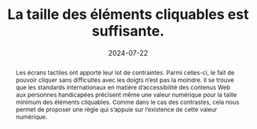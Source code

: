 ---
N: '181'
Rubrique: Présentation
title: La taille des éléments cliquables est suffisante. 
detail: 
abstract: Les écrans tactiles ont apporté leur lot de contraintes. Parmi celles-ci, le fait de pouvoir cliquer sans difficultés avec les doigts n’est pas la moindre. Il se trouve que les standards internationaux en matière d’accessibilité des contenus Web aux personnes handicapées précisent même une valeur numérique pour la taille minimum des éléments cliquables. Comme dans le cas des contrastes, cela nous permet de proposer une règle qui s’appuie sur l’existence de cette valeur numérique.
categories: [" Présentation"]
agrege: O4181-E061
opquast: '4 181'
indiceebook: '61'
description: "Règle n° 061"
before: "060"
weight: "061"
after: "062"
actif: '1'
layout: rules
date: 2024-07-22
tags: ["accessibilité", ""]
objectif: ["Permettre à l’utilisateur de cliquer sur les éléments interactifs.
", "Limiter les fausses manipulations et les manipulations inutiles.", "Améliorer la compatibilité avec les terminaux mobiles.", "Améliorer l’accessibilité des contenus aux personnes handicapées."]
Meo: ["Donner à chaque élément cliquable (boutons, liens) une taille par défaut d'au moins 44 par 44 pixels"]
Controle: ["vérifier que la taille par défaut de chaque élément cliquable (boutons, liens) est au moins de 44 par 44 pixels"
]
epubcheck: 
ace: 
humancheck: true
Source: ["Opquast"]
Referentiel: [""]
Steps: ["conception", ""]
---